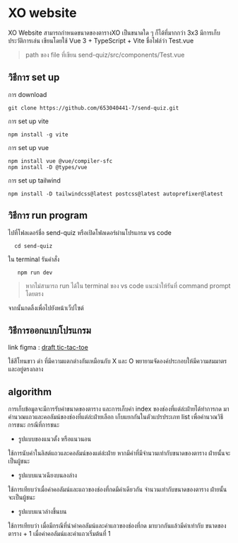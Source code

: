 # XO website 
 XO Website สามารถกำหนดขนาดของตารางXO  เป็นขนาดใด ๆ ก็ได้ที่มากกว่า 3x3 มีการเก็บประวัติการเล่น เขียนโดยใช้ Vue 3 + TypeScript + Vite ชื่อไฟล์ว่า Test.vue
 > path ของ file ที่เขียน  send-quiz/src/components/Test.vue
## วิธีการ set up

การ download 

    git clone https://github.com/653040441-7/send-quiz.git
การ set up vite

    npm install -g vite

การ set up vue

    npm install vue @vue/compiler-sfc
    npm install -D @types/vue
การ set up tailwind
 
    npm install -D tailwindcss@latest postcss@latest autoprefixer@latest
## วิธีการ run program
ไปที่โฟลเดอร์ชื่อ send-quiz หรือเปิดโฟลเดอร์ผ่านโปรแกรม vs code 
 

      cd send-quiz
    
  ใน terminal รันคำสั่ง
 

       npm run dev

> หากไม่สามารถ run ได้ใน terminal ของ vs code แนะนำให้รันที่ command prompt โดยตรง

จากนั้นกดลิ้งเพื่อไปยังหน้าเว็ปไซต์

  ##  วิธีการออกแบบโปรแกรม
link figma : [draft tic-tac-toe](https://www.figma.com/design/0ggtmr9kXpAcqZgf8oRxmA/draft-tic-tac-toe?node-id=0-1&t=R1wp8nxPWu4w8BTD-1)

 ใช้สีโทนขาว ดำ ที่มีความแตกต่างกันเหมือนกับ X และ O พยายามจัดองค์ประกอบให้มีความสมมาตร และอยู่ตรงกลาง 
	   
## algorithm





การเก็บข้อมูลจะมีการรับค่าขนาดของตาราง และการเก็บค่า index ของช่องที่แต่ล่ะฝ่ายได้ทำการกด มาคำนวณแถวและคอลัมน์ของช่องที่แต่ล่ะฝ่ายเลือก เก็บแยกกันในตัวแปรประเภท list เพื่อคำนวณวิธีการชนะ
กรณีที่การชนะ

 - รูปแบบของแนวตั้ง หรือแนวนอน

ใช้การนับค่าในลิสต์แถวและคอลัมน์ของแต่ล่ะฝ่าย หากมีค่าที่มีจำนวนเท่ากับขนาดของตาราง ฝ่ายนั้นจะเป็นผู้ชนะ

 - รูปแบบแนวเฉียงบนลงล่าง

ใช้การเทียบว่าเมื่อค่าคอลัมน์และแถวของช่องที่กดมีค่าเดียวกัน จำนวนเท่ากับขนาดของตาราง ฝ่ายนั้นจะเป็นผู้ชนะ

 - รูปแบบแนวล่างขึ้นบน

ใช้การเทียบว่า เมื่อมีกรณีที่นำค่าคอลัมน์และค่าแถวของช่องที่กด มาบวกกันแล้วมีค่าเท่ากับ ขนาดของตาราง + 1 เมื่อค่าคอลัมน์และค่าแถวเริ่มต้นที่ 1
	   
